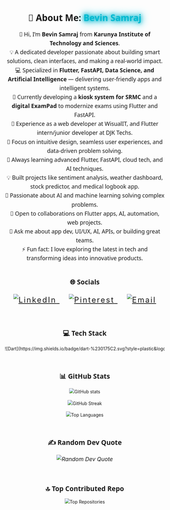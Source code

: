 <!-- Animated README for Bevin Samraj -->

<h1 align="center" style="font-family: 'Segoe UI', Tahoma, Geneva, Verdana, sans-serif;">
  💫 About Me: <span style="color:#00bcd4; animation: glow 2s infinite alternate;">Bevin Samraj</span>
</h1>

<p align="center" style="font-size: 1.1rem; max-width: 700px; margin: auto; font-family: 'Segoe UI', Tahoma, Geneva, Verdana, sans-serif;">
  👋 Hi, I’m <b>Bevin Samraj</b> from <b>Karunya Institute of Technology and Sciences</b>.<br>
  💡 A dedicated developer passionate about building smart solutions, clean interfaces, and making a real-world impact.<br>
  💻 Specialized in <b>Flutter, FastAPI, Data Science, and Artificial Intelligence</b> — delivering user-friendly apps and intelligent systems.<br>
  🔭 Currently developing a <b>kiosk system for SRMC</b> and a <b>digital ExamPad</b> to modernize exams using Flutter and FastAPI.<br>
  🏢 Experience as a web developer at WisualIT, and Flutter intern/junior developer at DJK Techs.<br>
  🎨 Focus on intuitive design, seamless user experiences, and data-driven problem solving.<br>
  🌱 Always learning advanced Flutter, FastAPI, cloud tech, and AI techniques.<br>
  💡 Built projects like sentiment analysis, weather dashboard, stock predictor, and medical logbook app.<br>
  🤖 Passionate about AI and machine learning solving complex problems.<br>
  🤝 Open to collaborations on Flutter apps, AI, automation, web projects.<br>
  💬 Ask me about app dev, UI/UX, AI, APIs, or building great teams.<br>
  ⚡ Fun fact: I love exploring the latest in tech and transforming ideas into innovative products.
</p>

<br>

<h2 align="center" style="font-family: 'Segoe UI', Tahoma, Geneva, Verdana, sans-serif;">🌐 Socials</h2>

<p align="center" style="font-size: 1.5rem; letter-spacing: 3px;">
  <a href="https://linkedin.com/in/bevin-samraj-s-52991b249" target="_blank" rel="noopener noreferrer" style="margin:0 15px;">
    <img alt="LinkedIn" src="https://img.shields.io/badge/LinkedIn-%230077B5.svg?logo=linkedin&logoColor=white" />
  </a>
  <a href="https://pinterest.com/bevinsamraj" target="_blank" rel="noopener noreferrer" style="margin:0 15px;">
    <img alt="Pinterest" src="https://img.shields.io/badge/Pinterest-%23E60023.svg?logo=Pinterest&logoColor=white" />
  </a>
  <a href="mailto:bxvi004@gmail.com" style="margin:0 15px;">
    <img alt="Email" src="https://img.shields.io/badge/Email-D14836?logo=gmail&logoColor=white" />
  </a>
</p>

<br>

<h2 align="center" style="font-family: 'Segoe UI', Tahoma, Geneva, Verdana, sans-serif;">💻 Tech Stack</h2>

<p align="center" style="max-width: 90vw; overflow-x: auto; white-space: nowrap;">
  <!-- Display your tech stack badges -->
  ![Dart](https://img.shields.io/badge/dart-%230175C2.svg?style=plastic&logo=dart&logoColor=white)
  ![C](https://img.shields.io/badge/c-%2300599C.svg?style=plastic&logo=c&logoColor=white)
  ![Python](https://img.shields.io/badge/python-3670A0?style=plastic&logo=python&logoColor=ffdd54)
  ![PHP](https://img.shields.io/badge/php-%23777BB4.svg?style=plastic&logo=php&logoColor=white)
  ![HTML5](https://img.shields.io/badge/html5-%23E34F26.svg?style=plastic&logo=html5&logoColor=white)
  ![Java](https://img.shields.io/badge/java-%23ED8B00.svg?style=plastic&logo=openjdk&logoColor=white)
  ![JavaScript](https://img.shields.io/badge/javascript-%23323330.svg?style=plastic&logo=javascript&logoColor=%23F7DF1E)
  ![TypeScript](https://img.shields.io/badge/typescript-%23007ACC.svg?style=plastic&logo=typescript&logoColor=white)
  ![Firebase](https://img.shields.io/badge/firebase-%23039BE5.svg?style=plastic&logo=firebase)
  ![AWS](https://img.shields.io/badge/AWS-%23FF9900.svg?style=plastic&logo=amazon-aws&logoColor=white)
  ![Azure](https://img.shields.io/badge/azure-%230072C6.svg?style=plastic&logo=microsoftazure&logoColor=white)
  ![Bootstrap](https://img.shields.io/badge/bootstrap-%238511FA.svg?style=plastic&logo=bootstrap&logoColor=white)
  ![Django](https://img.shields.io/badge/django-%23092E20.svg?style=plastic&logo=django&logoColor=white)
  ![Flutter](https://img.shields.io/badge/Flutter-%2302569B.svg?style=plastic&logo=Flutter&logoColor=white)
  ![FastAPI](https://img.shields.io/badge/FastAPI-005571?style=plastic&logo=fastapi)
  ![Express.js](https://img.shields.io/badge/express.js-%23404d59.svg?style=plastic&logo=express&logoColor=%2361DAFB)
  ![NodeJS](https://img.shields.io/badge/node.js-6DA55F?style=plastic&logo=node.js&logoColor=white)
  ![WordPress](https://img.shields.io/badge/WordPress-%23117AC9.svg?style=plastic&logo=WordPress&logoColor=white)
  ![Streamlit](https://img.shields.io/badge/Streamlit-%23FE4B4B.svg?style=plastic&logo=streamlit&logoColor=white)
  ![Apache](https://img.shields.io/badge/apache-%23D42029.svg?style=plastic&logo=apache&logoColor=white)
  ![MySQL](https://img.shields.io/badge/mysql-4479A1.svg?style=plastic&logo=mysql&logoColor=white)
  ![MongoDB](https://img.shields.io/badge/MongoDB-%234ea94b.svg?style=plastic&logo=mongodb&logoColor=white)
  ![SQLite](https://img.shields.io/badge/sqlite-%2307405e.svg?style=plastic&logo=sqlite&logoColor=white)
  ![Adobe](https://img.shields.io/badge/adobe-%23FF0000.svg?style=plastic&logo=adobe&logoColor=white)
  ![Adobe Illustrator](https://img.shields.io/badge/adobe%20illustrator-%23FF9A00.svg?style=plastic&logo=adobe%20illustrator&logoColor=white)
  ![Adobe Premiere Pro](https://img.shields.io/badge/Adobe%20Premiere%20Pro-9999FF.svg?style=plastic&logo=Adobe%20Premiere%20Pro&logoColor=white)
  ![Adobe Photoshop](https://img.shields.io/badge/adobe%20photoshop-%2331A8FF.svg?style=plastic&logo=adobe%20photoshop&logoColor=white)
  ![Canva](https://img.shields.io/badge/Canva-%2300C4CC.svg?style=plastic&logo=Canva&logoColor=white)
  ![Dribbble](https://img.shields.io/badge/Dribbble-EA4C89?style=plastic&logo=dribbble&logoColor=white)
  ![Figma](https://img.shields.io/badge/figma-%23F24E1E.svg?style=plastic&logo=figma&logoColor=white)
  ![Adobe After Effects](https://img.shields.io/badge/Adobe%20After%20Effects-9999FF.svg?style=plastic&logo=Adobe%20After%20Effects&logoColor=white)
  ![Keras](https://img.shields.io/badge/Keras-%23D00000.svg?style=plastic&logo=Keras&logoColor=white)
  ![Matplotlib](https://img.shields.io/badge/Matplotlib-%23ffffff.svg?style=plastic&logo=Matplotlib&logoColor=black)
  ![NumPy](https://img.shields.io/badge/numpy-%23013243.svg?style=plastic&logo=numpy&logoColor=white)
  ![Pandas](https://img.shields.io/badge/pandas-%23150458.svg?style=plastic&logo=pandas&logoColor=white)
  ![TensorFlow](https://img.shields.io/badge/TensorFlow-%23FF6F00.svg?style=plastic&logo=TensorFlow&logoColor=white)
  ![PyTorch](https://img.shields.io/badge/PyTorch-%23EE4C2C.svg?style=plastic&logo=PyTorch&logoColor=white)
  ![scikit-learn](https://img.shields.io/badge/scikit--learn-%23F7931E.svg?style=plastic&logo=scikit-learn&logoColor=white)
  ![Scipy](https://img.shields.io/badge/SciPy-%230C55A5.svg?style=plastic&logo=scipy&logoColor=%white)
  ![GitHub](https://img.shields.io/badge/github-%23121011.svg?style=plastic&logo=github&logoColor=white)
  ![CircleCI](https://img.shields.io/badge/circleci-%23161616.svg?style=plastic&logo=circleci&logoColor=white)
  ![Arduino](https://img.shields.io/badge/-Arduino-00979D?style=plastic&logo=Arduino&logoColor=white)
  ![Docker](https://img.shields.io/badge/docker-%230db7ed.svg?style=plastic&logo=docker&logoColor=white)
  ![nVIDIA](https://img.shields.io/badge/nVIDIA-%2376B900.svg?style=plastic&logo=nVIDIA&logoColor=white)
  ![Cisco](https://img.shields.io/badge/cisco-%23049fd9.svg?style=plastic&logo=cisco&logoColor=black)
  ![Postman](https://img.shields.io/badge/Postman-FF6C37?style=plastic&logo=postman&logoColor=white)
  ![Power Bi](https://img.shields.io/badge/power_bi-F2C811?style=plastic&logo=powerbi&logoColor=black)
</p>

<br>

<h2 align="center" style="font-family: 'Segoe UI', Tahoma, Geneva, Verdana, sans-serif;">📊 GitHub Stats</h2>

<p align="center">
  <img src="https://github-readme-stats.vercel.app/api?username=bevinsamraj&theme=solarized-dark&hide_border=true&include_all_commits=false&count_private=true" alt="GitHub stats" />
</p>
<p align="center">
  <img src="https://nirzak-streak-stats.vercel.app/?user=bevinsamraj&theme=solarized-dark&hide_border=true" alt="GitHub Streak" />
</p>
<p align="center">
  <img src="https://github-readme-stats.vercel.app/api/top-langs/?username=bevinsamraj&theme=solarized-dark&hide_border=true&include_all_commits=false&count_private=true&layout=compact" alt="Top Languages" />
</p>

<br>

<h2 align="center" style="font-family: 'Segoe UI', Tahoma, Geneva, Verdana, sans-serif;">✍️ Random Dev Quote</h2>
<p align="center" style="font-style: italic; font-size: 1.1rem;">
  <img src="https://quotes-github-readme.vercel.app/api?type=horizontal&theme=radical" alt="Random Dev Quote" />
</p>

<br>

<h2 align="center" style="font-family: 'Segoe UI', Tahoma, Geneva, Verdana, sans-serif;">🔝 Top Contributed Repo</h2>
<p align="center">
  <img src="https://github-contributor-stats.vercel.app/api?username=bevinsamraj&limit=5&theme=solarized-dark&combine_all_yearly_contributions=true" alt="Top Repositories" />
</p>

<br>

<!-- CSS Animation -->
<style>
@keyframes glow {
  0% {
    color: #00bcd4;
    text-shadow: 0 0 10px #00bcd4, 0 0 20px #00bcd4, 0 0 30px #00bcd4;
  }
  100% {
    color: #006064;
    text-shadow: 0 0 20px #006064, 0 0 30px #006064, 0 0 40px #006064;
  }
}

h1 span {
  animation: glow 2s infinite alternate;
}

p {
  line-height: 1.6;
}

a img {
  transition: transform 0.3s ease;
}

a:hover img {
  transform: scale(1.15);
  filter: drop-shadow(0 0 5px #00bcd4);
}
</style>
